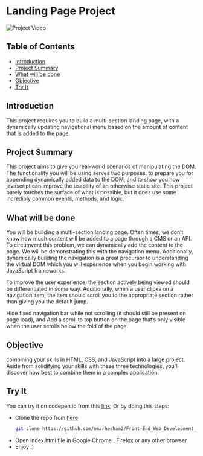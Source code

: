 # Landing Page Project
![Project Video](https://media.giphy.com/media/Px1FBPWfbHb3s1rqAD/giphy.gif)

## Table of Contents

 - [Introduction](#introduction)
 - [Project Summary](#project-summary)
 - [What will be done](#what-will-be-done)
 - [Objective](#objective)
 - [Try It](#try-it)


## Introduction
This project requires you to build a multi-section landing page, with a dynamically updating navigational menu based on the amount of content that is added to the page.

## Project Summary
This project aims to give you real-world scenarios of manipulating the DOM. The functionality you will be using serves two purposes: to prepare you for appending dynamically added data to the DOM, and to show you how javascript can improve the usability of an otherwise static site. This project barely touches the surface of what is possible, but it does use some incredibly common events, methods, and logic.


## What will be done
You will be building a multi-section landing page. Often times, we don’t know how much content will be added to a page through a CMS or an API. To circumvent this problem, we can dynamically add the content to the page. We will be demonstrating this with the navigation menu. Additionally, dynamically building the navigation is a great precursor to understanding the virtual DOM which you will experience when you begin working with JavaScript frameworks.

To improve the user experience, the section actively being viewed should be differentiated in some way. Additionally, when a user clicks on a navigation item, the item should scroll you to the appropriate section rather than giving you the default jump.

Hide fixed navigation bar while not scrolling (it should still be present on page load), and Add a scroll to top button on the page that’s only visible when the user scrolls below the fold of the page.


## Objective
combining your skills in HTML, CSS, and JavaScript into a large project. Aside from solidifying your skills with these three technologies, you’ll discover how best to combine them in a complex application.

## Try It
You can try it on codepen.io from this [link](https://codepen.io/omarelshopky/pen/jOBQrNv), Or by doing this steps:
* Clone the repo from [here](https://github.com/omarhesham2/Front-End_Web_Development_Professional_Nanodegree)
  ```bash
  git clone https://github.com/omarhesham2/Front-End_Web_Development_Professional_Nanodegree.git
  ```
* Open index.html file in Google Chrome , Firefox or any other browser
* Enjoy :)
